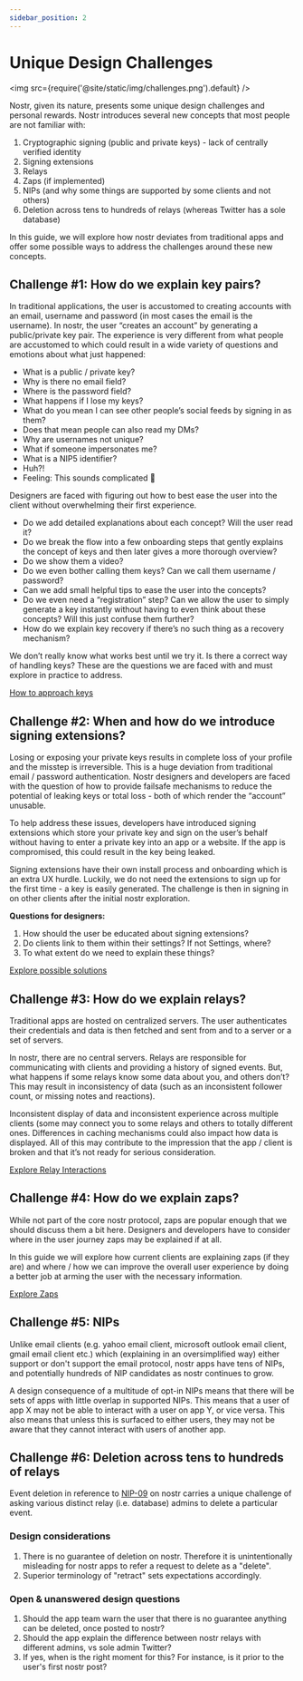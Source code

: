 ```yaml
---
sidebar_position: 2
---
```


# Unique Design Challenges

<img src={require('@site/static/img/challenges.png').default} />

Nostr, given its nature, presents some unique design challenges and personal rewards. Nostr introduces several new concepts that most people are not familiar with:

1. Cryptographic signing (public and private keys) - lack of centrally verified identity
2. Signing extensions
3. Relays
4. Zaps (if implemented)
5. NIPs (and why some things are supported by some clients and not others)
6. Deletion across tens to hundreds of relays (whereas Twitter has a sole database)

In this guide, we will explore how nostr deviates from traditional apps and offer some possible ways to address the challenges around these new concepts.

## Challenge #1: How do we explain key pairs?

In traditional applications, the user is accustomed to creating accounts with an email, username and password (in most cases the email is the username). In nostr, the user “creates an account” by generating a public/private key pair. The experience is very different from what people are accustomed to which could result in a wide variety of questions and emotions about what just happened:

- What is a public / private key?
- Why is there no email field?
- Where is the password field?
- What happens if I lose my keys?
- What do you mean I can see other people’s social feeds by signing in as them?
- Does that mean people can also read my DMs?
- Why are usernames not unique?
- What if someone impersonates me?
- What is a NIP5 identifier?
- Huh?!
- Feeling: This sounds complicated 🙁

Designers are faced with figuring out how to best ease the user into the client without overwhelming their first experience. 

- Do we add detailed explanations about each concept? Will the user read it? 
- Do we break the flow into a few onboarding steps that gently explains the concept of keys and then later gives a more thorough overview? 
- Do we show them a video?
- Do we even bother calling them keys? Can we call them username / password?
- Can we add small helpful tips to ease the user into the concepts?
- Do we even need a “registration” step? Can we allow the user to simply generate a key instantly without having to even think about these concepts? Will this just confuse them further?
- How do we explain key recovery if there’s no such thing as a recovery mechanism? 

We don’t really know what works best until we try it. Is there a correct way of handling keys? These are the questions we are faced with and must explore in practice to address.

[How to approach keys](https://nostrdesign.org/docs/how-to/onboarding/)

## Challenge #2: When and how do we introduce signing extensions?

Losing or exposing your private keys results in complete loss of your profile and the misstep is irreversible. This is a huge deviation from traditional email / password authentication. Nostr designers and developers are faced with the question of how to provide failsafe mechanisms to reduce the potential of leaking keys or total loss - both of which render the “account” unusable. 

To help address these issues, developers have introduced signing extensions which store your private key and sign on the user’s behalf without having to enter a private key into an app or a website. If the app is compromised, this could result in the key being leaked. 

Signing extensions have their own install process and onboarding which is an extra UX hurdle. Luckily, we do not need the extensions to sign up for the first time - a key is easily generated. The challenge is then in signing in on other clients after the initial nostr exploration. 

**Questions for designers:**
1. How should the user be educated about signing extensions? 
2. Do clients link to them within their settings? If not Settings, where?
3. To what extent do we need to explain these things? 

[Explore possible solutions](https://nostrdesign.org/docs/how-to/sign-in-sign-up/)
## Challenge #3: How do we explain relays?

Traditional apps are hosted on centralized servers. The user authenticates their credentials and data is then fetched and sent from and to a server or a set of servers.

In nostr, there are no central servers. Relays are responsible for communicating with clients and providing a history of signed events. But, what happens if some relays know some data about you, and others don’t? This may result in inconsistency of data (such as an inconsistent follower count, or missing notes and reactions). 

Inconsistent display of data and inconsistent experience across multiple clients (some may connect you to some relays and others to totally different ones. Differences in caching mechanisms could also impact how data is displayed. All of this may contribute to the impression that the app / client is broken and that it’s not ready for serious consideration.

[Explore Relay Interactions](https://nostrdesign.org/docs/how-to/relays/)

## Challenge #4: How do we explain zaps?

While not part of the core nostr protocol, zaps are popular enough that we should discuss them a bit here. Designers and developers have to consider where in the user journey zaps may be explained if at all. 

In this guide we will explore how current clients are explaining zaps (if they are) and where / how we can improve the overall user experience by doing a better job at arming the user with the necessary information.

[Explore Zaps](https://nostrdesign.org/docs/how-to/zaps/)

## Challenge #5: NIPs

Unlike email clients (e.g. yahoo email client, microsoft outlook email client, gmail email client etc.) which (explaining in an oversimplified way) either support or don't support the email protocol, nostr apps have tens of NIPs, and potentially hundreds of NIP candidates as nostr continues to grow. 

A design consequence of a multitude of opt-in NIPs means that there will be sets of apps with little overlap in supported NIPs. This means that a user of app X may not be able to interact with a user on app Y, or vice versa. This also means that unless this is surfaced to either users, they may not be aware that they cannot interact with users of another app. 

## Challenge #6: Deletion across tens to hundreds of relays

Event deletion in reference to [NIP-09](https://github.com/nostr-protocol/nips/blob/master/09.md]) on nostr carries a unique challenge of asking various distinct relay (i.e. database) admins to delete a particular event.
 
  ### Design considerations
  1. There is no guarantee of deletion on nostr. Therefore it is unintentionally misleading for nostr apps to refer a request to delete as a "delete".
  2. Superior terminology of "retract" sets expectations accordingly.

  ### Open & unanswered design questions
  1. Should the app team warn the user that there is no guarantee anything can be deleted, once posted to nostr?
  2. Should the app explain the difference between nostr relays with different admins, vs sole admin Twitter?
  3. If yes, when is the right moment for this? For instance, is it prior to the user's first nostr post? 


